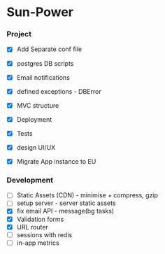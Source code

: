 Sun-Power
========

### Project
- [x] Add Separate conf file
- [x] postgres DB scripts
- [x] Email notifications
- [x] defined exceptions - DBError
- [x] MVC structure
- [x] Deployment
- [x] Tests
- [x] design UI/UX
- [x] Migrate App instance to EU


### Development
- [ ] Static Assets (CDN) - minimise + compress, gzip
- [ ] setup server - server static assets
- [x] fix email API - message(bg tasks)
- [x] Validation forms
- [x] URL router
- [ ] sessions with redis
- [ ] in-app metrics
